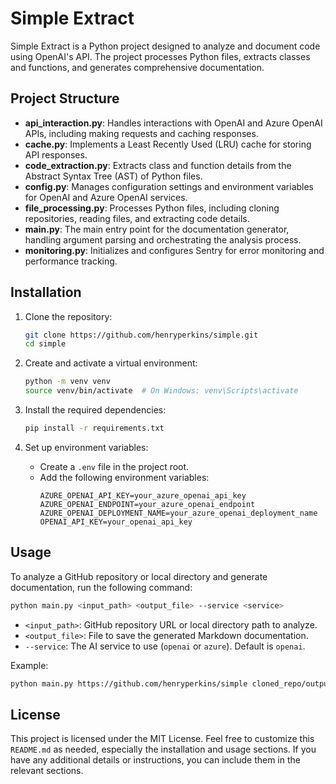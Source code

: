 # Simple Extract

Simple Extract is a Python project designed to analyze and document code using OpenAI's API. The project processes Python files, extracts classes and functions, and generates comprehensive documentation.

## Project Structure

- **api_interaction.py**: Handles interactions with OpenAI and Azure OpenAI APIs, including making requests and caching responses.
- **cache.py**: Implements a Least Recently Used (LRU) cache for storing API responses.
- **code_extraction.py**: Extracts class and function details from the Abstract Syntax Tree (AST) of Python files.
- **config.py**: Manages configuration settings and environment variables for OpenAI and Azure OpenAI services.
- **file_processing.py**: Processes Python files, including cloning repositories, reading files, and extracting code details.
- **main.py**: The main entry point for the documentation generator, handling argument parsing and orchestrating the analysis process.
- **monitoring.py**: Initializes and configures Sentry for error monitoring and performance tracking.

## Installation

1. Clone the repository:
    ```bash
    git clone https://github.com/henryperkins/simple.git
    cd simple
    ```

2. Create and activate a virtual environment:
    ```bash
    python -m venv venv
    source venv/bin/activate  # On Windows: venv\Scripts\activate
    ```

3. Install the required dependencies:
    ```bash
    pip install -r requirements.txt
    ```

4. Set up environment variables:
    - Create a `.env` file in the project root.
    - Add the following environment variables:
      ```
      AZURE_OPENAI_API_KEY=your_azure_openai_api_key
      AZURE_OPENAI_ENDPOINT=your_azure_openai_endpoint
      AZURE_OPENAI_DEPLOYMENT_NAME=your_azure_openai_deployment_name
      OPENAI_API_KEY=your_openai_api_key
      ```

## Usage

To analyze a GitHub repository or local directory and generate documentation, run the following command:

```bash
python main.py <input_path> <output_file> --service <service>
```

- `<input_path>`: GitHub repository URL or local directory path to analyze.
- `<output_file>`: File to save the generated Markdown documentation.
- `--service`: The AI service to use (`openai` or `azure`). Default is `openai`.

Example:

```bash
python main.py https://github.com/henryperkins/simple cloned_repo/output.md --service openai
```

## License

This project is licensed under the MIT License.
Feel free to customize this `README.md` as needed, especially the installation and usage sections. If you have any additional details or instructions, you can include them in the relevant sections.
